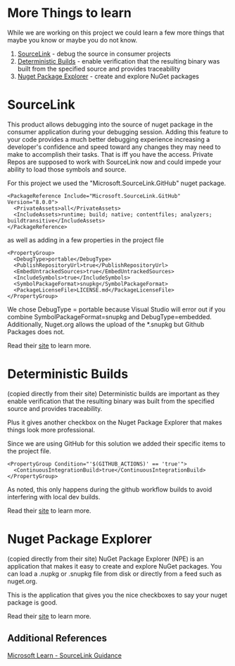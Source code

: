 
# More Things to learn

While we are working on this project we could learn a few more things that maybe you know or maybe you do not know. 

  1. [SourceLink](https://github.com/dotnet/sourcelink) - debug the source in consumer projects
  1. [Deterministic Builds](https://github.com/clairernovotny/DeterministicBuilds) - enable verification that the resulting binary was built from the specified source and provides traceability
  1. [Nuget Package Explorer](https://github.com/NuGetPackageExplorer/NuGetPackageExplorer) - create and explore NuGet packages

# SourceLink 

This product allows debugging into the source of nuget package in the consumer application during your debugging session.  Adding this feature to your code provides a much better debugging experience increasing a developer's confidence and speed toward any changes they may need to make to accomplish their tasks. That is iff you have the access.  Private Repos are supposed to work with SourceLink now and could impede your ability to load those symbols and source.  

For this project we used the "Microsoft.SourceLink.GitHub" nuget package.
```
<PackageReference Include="Microsoft.SourceLink.GitHub" Version="8.0.0">
  <PrivateAssets>all</PrivateAssets>
  <IncludeAssets>runtime; build; native; contentfiles; analyzers; buildtransitive</IncludeAssets>
</PackageReference>
```
as well as adding in a few properties in the project file 
```
<PropertyGroup>
  <DebugType>portable</DebugType>
  <PublishRepositoryUrl>true</PublishRepositoryUrl>
  <EmbedUntrackedSources>true</EmbedUntrackedSources>
  <IncludeSymbols>true</IncludeSymbols>
  <SymbolPackageFormat>snupkg</SymbolPackageFormat>
  <PackageLicenseFile>LICENSE.md</PackageLicenseFile>
</PropertyGroup>
```

We chose DebugType = portable because Visual Studio will error out if you combine SymbolPackageFormat=snupkg and DebugType=embedded.  Additionally, Nuget.org allows the upload of the \*.snupkg but Github Packages does not.

Read their [site](https://github.com/dotnet/sourcelink) to learn more.

# Deterministic Builds

(copied directly from their site) 
Deterministic builds are important as they enable verification that the resulting binary was built from the specified source and provides traceability.

Plus it gives another checkbox on the Nuget Package Explorer that makes things look more professional. 

Since we are using GitHub for this solution we added their specific items to the project file. 

```
<PropertyGroup Condition="'$(GITHUB_ACTIONS)' == 'true'">
  <ContinuousIntegrationBuild>true</ContinuousIntegrationBuild>
</PropertyGroup>
```
As noted, this only happens during the github workflow builds to avoid interfering with local dev builds. 

Read their [site](https://github.com/clairernovotny/DeterministicBuilds) to learn more.

# Nuget Package Explorer

(copied directly from their site)
NuGet Package Explorer (NPE) is an application that makes it easy to create and explore NuGet packages. You can load a .nupkg or .snupkg file from disk or directly from a feed such as nuget.org.

This is the application that gives you the nice checkboxes to say your nuget package is good.

Read their [site](https://github.com/NuGetPackageExplorer/NuGetPackageExplorer) to learn more.


## Additional References 

[Microsoft Learn - SourceLink Guidance](https://learn.microsoft.com/en-us/dotnet/standard/library-guidance/sourcelink)